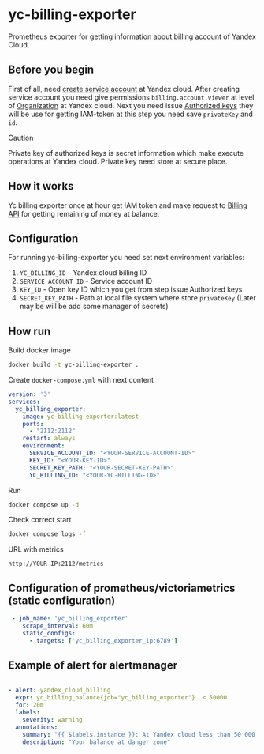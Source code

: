 # yc-billing-exporter
Prometheus exporter for getting information about billing account of Yandex Cloud.

## Before you begin

First of all, need [create service account](https://yandex.cloud/en-ru/docs/iam/operations/sa/create) at Yandex cloud.
After creating service account you need give permissions `billing.account.viewer` at level of [Organization](https://org.yandex.cloud/acl) at Yandex cloud. Next you need issue [Authorized keys](https://yandex.cloud/en-ru/docs/iam/concepts/authorization/key) they will be use for getting IAM-token at this step you need save `privateKey` and `id`.

> [!CAUTION]
> Private key of authorized keys is secret information which make execute operations at Yandex cloud. Private key need store at secure place.

## How it works

Yc billing exporter once at hour get IAM token and make request to [Billing API](https://yandex.cloud/ru/docs/billing/api-ref/BillingAccount/get) for getting remaining of money at balance.

## Configuration

For running yc-billing-exporter you need set next environment variables:
1. `YC_BILLING_ID` - Yandex cloud billing ID
2. `SERVICE_ACCOUNT_ID` - Service account ID
3. `KEY_ID` - Open key ID which you get from step issue Authorized keys
4. `SECRET_KEY_PATH` - Path at local file system where store `privateKey` (Later may be will be add some manager of secrets)

## How run

Build docker image

```sh
docker build -t yc-billing-exporter .
```

Create `docker-compose.yml` with next content

```yaml
version: '3'
services:
  yc_billing_exporter:
    image: yc-billing-exporter:latest
    ports:
      - "2112:2112"
    restart: always
    environment:
      SERVICE_ACCOUNT_ID: "<YOUR-SERVICE-ACCOUNT-ID>"
      KEY_ID: "<YOUR-KEY-ID>"
      SECRET_KEY_PATH: "<YOUR-SECRET-KEY-PATH>"
      YC_BILLING_ID: "<YOUR-YC-BILLING-ID>"
```

Run

```sh
docker compose up -d
```

Check correct start

```sh
docker compose logs -f
```

URL with metrics

`http://YOUR-IP:2112/metrics`

## Configuration of prometheus/victoriametrics (static configuration)

```yaml
 - job_name: 'yc_billing_exporter'
    scrape_interval: 60m
    static_configs:
      - targets: ['yc_billing_exporter_ip:6789']
```

## Example of alert for alertmanager

```yaml

- alert: yandex_cloud_billing
  expr: yc_billing_balance{job="yc_billing_exporter"}  < 50000
  for: 20m
  labels:
    severity: warning
  annotations:
    summary: "{{ $labels.instance }}: At Yandex cloud less than 50 000 rubles"
    description: "Your balance at danger zone"
```